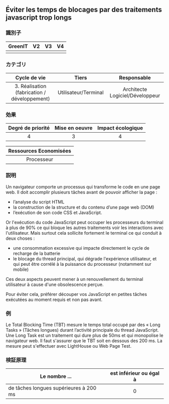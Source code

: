 ## Éviter les temps de blocages par des traitements javascript trop longs

### 識別子

| GreenIT |  V2  |  V3  |  V4  |
|:-------:|:----:|:----:|:----:|
|      |   |   |      |

### カテゴリ

| Cycle de vie |  Tiers  |  Responsable  |
|:---------:|:----:|:----:|
| 3. Réalisation (fabrication / développement) | Utilisateur/Terminal | Architecte Logiciel/Développeur |

### 効果

| Degré de priorité |      Mise en oeuvre       |  Impact écologique    |
|:-------------------:|:-------------------------:|:---------------------:|
| 4 | 3 | 4 |

|Ressources Economisées                                      |
|:----------------------------------------------------------:|
|Processeur    |

### 説明

Un navigateur comporte un processus qui transforme le code en une page web. Il doit accomplir plusieurs tâches avant de pouvoir afficher la page : 

- l’analyse du script HTML
- la construction de la structure et du contenu d’une page web (DOM)
- l’exécution de son code CSS et JavaScript.

Or l'exécution du code JavaScript peut occuper les processeurs du terminal à plus de 90% ce qui bloque les autres traitements voir les interactions avec l'utilisateur. 
Mais surtout cela sollicite fortement le terminal ce qui conduit à deux choses :

- une consommation excessive qui impacte directement le cycle de recharge de la batterie
- le blocage du thread principal, qui dégrade l'expérience utilisateur, et qui peut être corrélé à la puissance du processeur (notamment sur mobile)

Ces deux aspects peuvent mener à un renouvellement du terminal utilisateur à cause d'une obsolescence perçue.

Pour éviter cela, préférer découper vos JavaScript en petites tâches exécutées au moment requis et non pas avant.

### 例

Le Total Blocking Time (TBT) mesure le temps total occupé par des « Long Tasks » (Tâches longues) durant l’activité principale du thread JavaScript.
Une Long Task est un traitement qui dure plus de 50ms et qui monopolise le navigateur web.
Il faut s'assurer que le TBT soit en dessous des 200 ms.
La mesure peut s'effectuer avec LightHouse ou Web Page Test.

### 検証原理

| Le nombre ... |     est inférieur ou égal à   |  
|-------------------|:-------------------------:|
| de tâches longues supérieures à 200 ms  |  0  |
